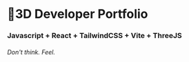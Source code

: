# 🚀3D Developer Portfolio

### Javascript + React + TailwindCSS + Vite + ThreeJS
###### Don't think. Feel.

